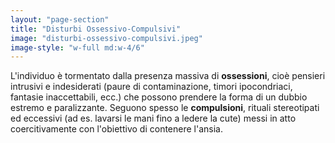 ```yaml
---
layout: "page-section"
title: "Disturbi Ossessivo-Compulsivi"
image: "disturbi-ossessivo-compulsivi.jpeg"
image-style: "w-full md:w-4/6"
---
```


L'individuo è tormentato dalla presenza massiva di <strong class="font-bold">ossessioni</strong>, cioè pensieri intrusivi e indesiderati (paure di contaminazione, timori ipocondriaci, fantasie inaccettabili, ecc.) che possono prendere la forma di un dubbio estremo e paralizzante. Seguono spesso le <strong class="font-bold">compulsioni</strong>, rituali stereotipati ed eccessivi (ad es. lavarsi le mani fino a ledere la cute) messi in atto coercitivamente con l'obiettivo di contenere l'ansia.
